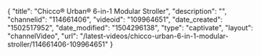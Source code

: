 {
    "title": "Chicco&reg; Urban&reg; 6-in-1 Modular Stroller",
    "description": "",
    "channelid": "114661406",
    "videoid": "109964651",
    "date_created": "1502517952",
    "date_modified": "1504296138",
    "type": "captivate",
    "layout": "channelVideo",
    "url": "\/latest-videos\/chicco-urban-6-in-1-modular-stroller\/114661406-109964651"
}